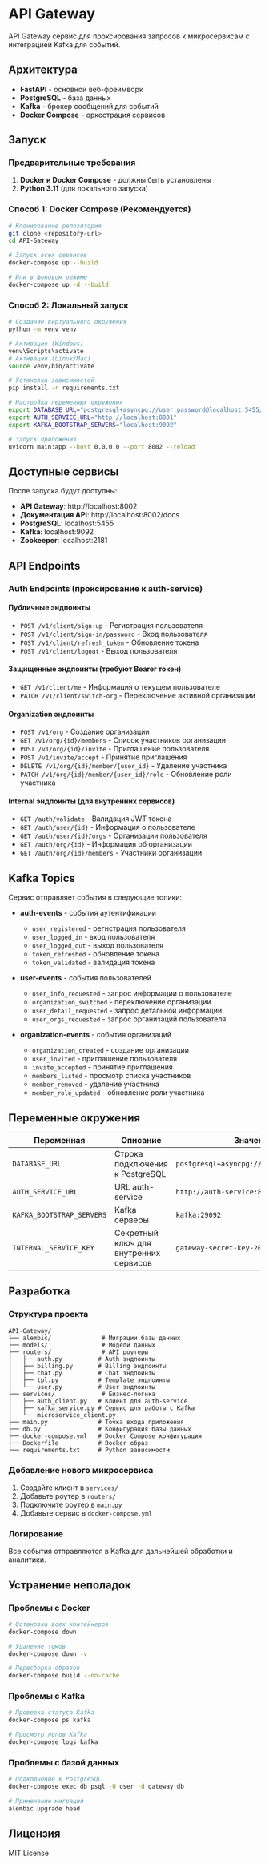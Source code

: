 # API Gateway

API Gateway сервис для проксирования запросов к микросервисам с интеграцией Kafka для событий.

## Архитектура

- **FastAPI** - основной веб-фреймворк
- **PostgreSQL** - база данных
- **Kafka** - брокер сообщений для событий
- **Docker Compose** - оркестрация сервисов

## Запуск

### Предварительные требования

1. **Docker и Docker Compose** - должны быть установлены
2. **Python 3.11** (для локального запуска)

### Способ 1: Docker Compose (Рекомендуется)

```bash
# Клонирование репозитория
git clone <repository-url>
cd API-Gateway

# Запуск всех сервисов
docker-compose up --build

# Или в фоновом режиме
docker-compose up -d --build
```

### Способ 2: Локальный запуск

```bash
# Создание виртуального окружения
python -m venv venv

# Активация (Windows)
venv\Scripts\activate
# Активация (Linux/Mac)
source venv/bin/activate

# Установка зависимостей
pip install -r requirements.txt

# Настройка переменных окружения
export DATABASE_URL="postgresql+asyncpg://user:password@localhost:5455/gateway_db"
export AUTH_SERVICE_URL="http://localhost:8001"
export KAFKA_BOOTSTRAP_SERVERS="localhost:9092"

# Запуск приложения
uvicorn main:app --host 0.0.0.0 --port 8002 --reload
```

## Доступные сервисы

После запуска будут доступны:

- **API Gateway**: http://localhost:8002
- **Документация API**: http://localhost:8002/docs
- **PostgreSQL**: localhost:5455
- **Kafka**: localhost:9092
- **Zookeeper**: localhost:2181

## API Endpoints

### Auth Endpoints (проксирование к auth-service)

#### Публичные эндпоинты
- `POST /v1/client/sign-up` - Регистрация пользователя
- `POST /v1/client/sign-in/password` - Вход пользователя
- `POST /v1/client/refresh_token` - Обновление токена
- `POST /v1/client/logout` - Выход пользователя

#### Защищенные эндпоинты (требуют Bearer токен)
- `GET /v1/client/me` - Информация о текущем пользователе
- `PATCH /v1/client/switch-org` - Переключение активной организации

#### Organization эндпоинты
- `POST /v1/org` - Создание организации
- `GET /v1/org/{id}/members` - Список участников организации
- `POST /v1/org/{id}/invite` - Приглашение пользователя
- `POST /v1/invite/accept` - Принятие приглашения
- `DELETE /v1/org/{id}/member/{user_id}` - Удаление участника
- `PATCH /v1/org/{id}/member/{user_id}/role` - Обновление роли участника

#### Internal эндпоинты (для внутренних сервисов)
- `GET /auth/validate` - Валидация JWT токена
- `GET /auth/user/{id}` - Информация о пользователе
- `GET /auth/user/{id}/orgs` - Организации пользователя
- `GET /auth/org/{id}` - Информация об организации
- `GET /auth/org/{id}/members` - Участники организации

## Kafka Topics

Сервис отправляет события в следующие топики:

- **auth-events** - события аутентификации
  - `user_registered` - регистрация пользователя
  - `user_logged_in` - вход пользователя
  - `user_logged_out` - выход пользователя
  - `token_refreshed` - обновление токена
  - `token_validated` - валидация токена

- **user-events** - события пользователей
  - `user_info_requested` - запрос информации о пользователе
  - `organization_switched` - переключение организации
  - `user_detail_requested` - запрос детальной информации
  - `user_orgs_requested` - запрос организаций пользователя

- **organization-events** - события организаций
  - `organization_created` - создание организации
  - `user_invited` - приглашение пользователя
  - `invite_accepted` - принятие приглашения
  - `members_listed` - просмотр списка участников
  - `member_removed` - удаление участника
  - `member_role_updated` - обновление роли участника

## Переменные окружения

| Переменная | Описание | Значение по умолчанию |
|------------|----------|----------------------|
| `DATABASE_URL` | Строка подключения к PostgreSQL | `postgresql+asyncpg://user:password@db:5432/gateway_db` |
| `AUTH_SERVICE_URL` | URL auth-service | `http://auth-service:8001` |
| `KAFKA_BOOTSTRAP_SERVERS` | Kafka серверы | `kafka:29092` |
| `INTERNAL_SERVICE_KEY` | Секретный ключ для внутренних сервисов | `gateway-secret-key-2024` |

## Разработка

### Структура проекта

```
API-Gateway/
├── alembic/              # Миграции базы данных
├── models/               # Модели данных
├── routers/              # API роутеры
│   ├── auth.py          # Auth эндпоинты
│   ├── billing.py       # Billing эндпоинты
│   ├── chat.py          # Chat эндпоинты
│   ├── tpl.py           # Template эндпоинты
│   └── user.py          # User эндпоинты
├── services/             # Бизнес-логика
│   ├── auth_client.py   # Клиент для auth-service
│   ├── kafka_service.py # Сервис для работы с Kafka
│   └── microservice_client.py
├── main.py              # Точка входа приложения
├── db.py                # Конфигурация базы данных
├── docker-compose.yml   # Docker Compose конфигурация
├── Dockerfile           # Docker образ
└── requirements.txt     # Python зависимости
```

### Добавление нового микросервиса

1. Создайте клиент в `services/`
2. Добавьте роутер в `routers/`
3. Подключите роутер в `main.py`
4. Добавьте сервис в `docker-compose.yml`

### Логирование

Все события отправляются в Kafka для дальнейшей обработки и аналитики.

## Устранение неполадок

### Проблемы с Docker

```bash
# Остановка всех контейнеров
docker-compose down

# Удаление томов
docker-compose down -v

# Пересборка образов
docker-compose build --no-cache
```

### Проблемы с Kafka

```bash
# Проверка статуса Kafka
docker-compose ps kafka

# Просмотр логов Kafka
docker-compose logs kafka
```

### Проблемы с базой данных

```bash
# Подключение к PostgreSQL
docker-compose exec db psql -U user -d gateway_db

# Применение миграций
alembic upgrade head
```

## Лицензия

MIT License

